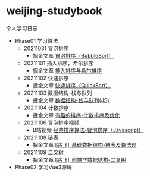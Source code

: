 # weijing-studybook
个人学习日志

- Phase01 学习算法
	- 20211031 冒泡排序
		- 掘金文章  [冒泡排序（BubbleSort） ](https://juejin.cn/post/7025230934408445982)
  - 20211101 插入排序，希尔排序
    - 掘金文章 [插入排序与希尔排序 ](https://juejin.cn/post/7025496240188031006)
  - 20211102 快速排序
    - 掘金文章 [快速排序（QuickSort）](https://juejin.cn/post/7025798766020001822)
  - 20211103 数据结构-栈与队列
    - 掘金文章 [数据结构-栈与队列(JS)](https://juejin.cn/post/7026282331803484190) 
  - 20211104 计数排序
    - 掘金文章 [有趣的排序-计数排序及优化](https://juejin.cn/post/7026588848989667342) 
  - 20211106 冒泡排序视频
    - B站视频 [经典排序算法-冒泡排序（Javascript）](https://www.bilibili.com/video/BV1Wg411K7Mh/) 
  - 20211108 链表
    - 掘金文章 [[路飞]_基础数据结构-链表及算法题](https://juejin.cn/post/7028131701150711815) 
  - 20211109 二叉树
    - 掘金文章 [[路飞]_前端学数据结构-二叉树](https://juejin.cn/post/7028498995936755725)
- Phase02 学习Vue3源码
